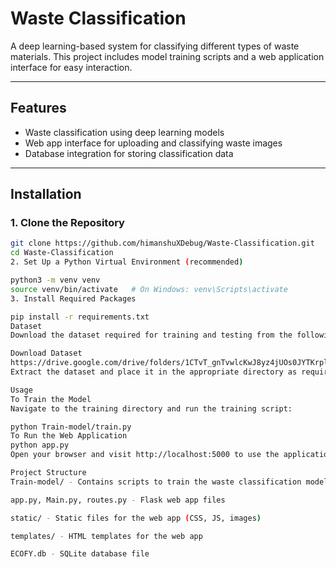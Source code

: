 # Waste Classification

A deep learning-based system for classifying different types of waste materials. This project includes model training scripts and a web application interface for easy interaction.

---

## Features

- Waste classification using deep learning models  
- Web app interface for uploading and classifying waste images  
- Database integration for storing classification data

---

## Installation

### 1. Clone the Repository

```bash
git clone https://github.com/himanshuXDebug/Waste-Classification.git
cd Waste-Classification
2. Set Up a Python Virtual Environment (recommended)

python3 -m venv venv
source venv/bin/activate   # On Windows: venv\Scripts\activate
3. Install Required Packages

pip install -r requirements.txt
Dataset
Download the dataset required for training and testing from the following link:

Download Dataset
https://drive.google.com/drive/folders/1CTvT_gnTvwlcKwJ8yz4jUOs0JYTKrplA?usp=drive_link
Extract the dataset and place it in the appropriate directory as required by the training scripts.

Usage
To Train the Model
Navigate to the training directory and run the training script:

python Train-model/train.py
To Run the Web Application
python app.py
Open your browser and visit http://localhost:5000 to use the application.

Project Structure
Train-model/ - Contains scripts to train the waste classification model

app.py, Main.py, routes.py - Flask web app files

static/ - Static files for the web app (CSS, JS, images)

templates/ - HTML templates for the web app

ECOFY.db - SQLite database file
